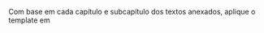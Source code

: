 Com base em cada capítulo e subcapítulo dos textos anexados, aplique o template em <template> para criar um resumo abrangente que contenha cada um aplicando o template passando o nome do capítulo ou principal conceito explorado nele como o **X = ** do <template>. 

Diretrizes:
Os resumos devem ser avançados;
Os resumos devem ser baseados nos principais aspectos do conceito abordado no texto, como técnicas ou funcionalidades específicas demonstradas em cada subcapítulo;
O resumo deve conter todas principais informações presentes no texto sem omitir nenhum dado importante, com foco especial em não pular nenhum conceitos, resultados importante, argumentos, etc;
O resumo deve conter as equações apresentadas, tabelas e outras informações críticas para um entendimento aprofundando e avançado do conteúdo;
Coloque os resultados um texto coerente ao invés de apenas listar em tópicos, também foque em usar as formatações mostradas no template.

Lembre-se de que o objetivo de cada resumo é servir como um guia de estudo para um Cientista de Dados especialista em AI, Estatística e Deep Learning, com conhecimentos avançados em tecnologia e programação.

!!! Não pule nenhum subcapítulo exceto de introdução e conclusão !!!!

!!! Expressões matemáticas usando $ ao invés de \( e \), e $$ ao invés de \[ e \] !!!
!!! E quando citar variáveis, funções ou trechos de expressões matemáticas use $f(x)$ ao invés de **f(x)** ou \[ e \( !!!

<template></template>